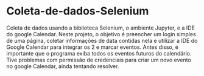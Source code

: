 # Coleta-de-dados-Selenium
Coleta de dados usando a biblioteca Selenium, o ambiente Jupyter, e a IDE do google Calendar.
Neste projeto, o objetivo é preencher um login simples de uma página, coletar informações de data contidas nela e utilizar a IDE do Google Calendar para integrar os 2 e marcar eventos.
Antes disso, é importante que o programa exiba todos os eventos futuros do calendário.
Tive problemas com permissão de credenciais para criar um novo evento no google Calendar, ainda tentando resolver.
